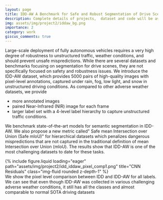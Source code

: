 ```yaml
---
layout: page
title: IDD-AW A Benchmark for Safe and Robust Segmentation of Drive Scenes in Unstructured Traffic and Adverse Weather
description: Complete details of projects,  dataset and code will be available at [IDDAW](https://iddaw.github.io)
img: assets/img/project2/iddaw_bg.png
importance: 2
category: work
giscus_comments: true
---
```


Large-scale deployment of fully autonomous vehicles requires a very high degree of robustness to unstructured traffic, weather conditions, and should prevent unsafe mispredictions. While there are several datasets and benchmarks focusing on segmentation for drive scenes, they are not specifically focused on safety and robustness issues. We introduce the IDD-AW dataset, which provides 5000 pairs of high-quality images with pixel-level annotations, captured under rain, fog, low light, and snow in unstructured driving conditions. As compared to other adverse weather datasets, we provide 

- more annotated images
-  paired Near-Infrared (NIR) image for each frame
- larger label set with a 4-level label hierarchy to capture unstructured traffic conditions. 

We benchmark state-of-the-art models for semantic segmentation in IDD-AW. We also propose a new metric called" Safe mean Intersection over Union (Safe mIoU)" for hierarchical datasets which penalizes dangerous mispredictions that are not captured in the traditional definition of mean Intersection over Union (mIoU). The results show that IDD-AW is one of the most challenging datasets to date for these tasks. 



<div class="row">
    <div class="col-sm mt-3 mt-md-0">
        {% include figure.liquid loading="eager" path="assets/img/project2/idd_iddaw_pixel_comp1.png" title="CNN Residuals" class="img-fluid rounded z-depth-1" %}
    </div>
</div>
<div class="caption">
    We show the pixel level comparison between IDD and IDD-AW for all labels. We can see that even though IDD-AW was collected in various challenging adverse weather conditions, it still has all the classes and almost comparable to normal SOTA driving datasets

</div>